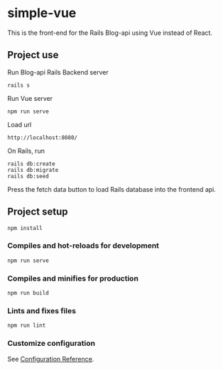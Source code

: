 # simple-vue
This is the front-end for the Rails Blog-api using Vue instead of React. 

## Project use
Run Blog-api Rails Backend server
```
rails s
```
Run Vue server
```
npm run serve
```
Load url
```
http://localhost:8080/
```
On Rails, run
```
rails db:create
rails db:migrate
rails db:seed
```

Press the fetch data button to load Rails database into the frontend api. 

## Project setup
```
npm install
```

### Compiles and hot-reloads for development
```
npm run serve
```

### Compiles and minifies for production
```
npm run build
```

### Lints and fixes files
```
npm run lint
```

### Customize configuration
See [Configuration Reference](https://cli.vuejs.org/config/).
